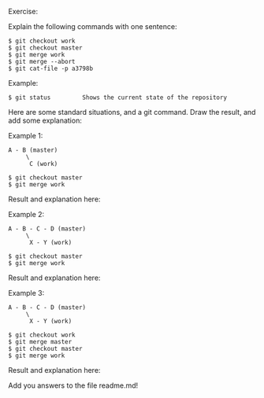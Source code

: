 Exercise:

Explain the following commands with one sentence:

    $ git checkout work
    $ git checkout master
    $ git merge work
    $ git merge --abort
    $ git cat-file -p a3798b

Example:

    $ git status         Shows the current state of the repository


Here are some standard situations, and a git command. Draw the result, and add some explanation:

Example 1:

    A - B (master)
         \
          C (work)
    
    $ git checkout master
    $ git merge work

Result and explanation here:


Example 2:

    A - B - C - D (master)
         \
          X - Y (work)
    
    $ git checkout master
    $ git merge work

Result and explanation here:



Example 3:

    A - B - C - D (master)
         \
          X - Y (work)
    
    $ git checkout work
    $ git merge master
    $ git checkout master
    $ git merge work

Result and explanation here:



Add you answers to the file readme.md!
